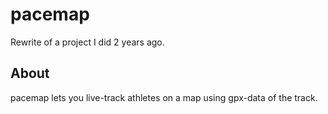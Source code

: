 # pacemap

Rewrite of a project I did 2 years ago.

## About

pacemap lets you live-track athletes on a map using gpx-data of the track.
